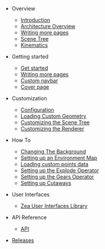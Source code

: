 - Overview

  - [Introduction](zea-engine.md)
  - [Architecture Overview](arch-overview.md)
  - [Writing more pages](more-pages.md)
  - [Scene Tree](scene-tree.md)
  - [Kinematics](kinematics.md)

- Getting started

  - [Get started](get-started.md)
  - [Writing more pages](more-pages.md)
  - [Custom navbar](custom-navbar.md)
  - [Cover page](cover.md)

- Customization

  - [Configuration](configuration.md)
  - [Loading Custom Geometry](write-a-SG-plugin.md)
  - [Customizing the Scene Tree](write-a-SG-plugin.md)
  - [Customizing the Renderer](write-a-Renderer-plugin.md)

- How To

  - [Changing The Background](tutorials/changing-the-background.md)
  - [Setting up an Environment Map](tutorials/setting-up-an-environment-map.md)
  - [Loading custom points data](tutorials/custom-points.md)
  - [Setting up the Explode Operator](tutorials/explode-operator.md)
  - [Setting up the Gears Operator](tutorials/gears-operator.md)
  - [Setting up Cutaways](tutorials/cutaways.md)

- User Interfaces 
  - [Zea User Interfaces Library](zea-web-components.md)

- API Reference
  - [API](api/README.md)

- [Releases](changelog.md)

